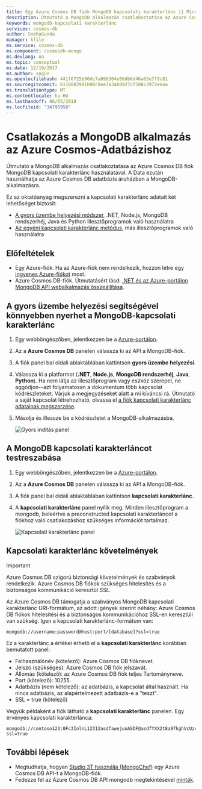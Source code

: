 ```yaml
---
title: Egy Azure Cosmos DB fiók MongoDB kapcsolati karakterlánc |} Microsoft Docs
description: Útmutató a MongoDB alkalmazás csatlakoztatása az Azure Cosmos DB fiók MongoDB kapcsolati karakterlánc használatával.
keywords: mongodb-kapcsolati karakterlánc
services: cosmos-db
author: SnehaGunda
manager: kfile
ms.service: cosmos-db
ms.component: cosmosdb-mongo
ms.devlang: na
ms.topic: conceptual
ms.date: 12/19/2017
ms.author: sngun
ms.openlocfilehash: 441f6725b96dc7a099304e06db6d46a65e7f9c81
ms.sourcegitcommit: 6116082991b98c8ee7a3ab0927cf588c3972eeaa
ms.translationtype: MT
ms.contentlocale: hu-HU
ms.lasthandoff: 06/05/2018
ms.locfileid: "34795958"
---
```

# <a name="connect-a-mongodb-application-to-azure-cosmos-db"></a>Csatlakozás a MongoDB alkalmazás az Azure Cosmos-Adatbázishoz
Útmutató a MongoDB alkalmazás csatlakoztatása az Azure Cosmos DB fiók MongoDB kapcsolati karakterlánc használatával. A Data ezután használhatja az Azure Cosmos DB adatbázis áruházban a MongoDB-alkalmazásra. 

Ez az oktatóanyag megszerezni a kapcsolati karakterlánc adatait két lehetőséget biztosít:

- [A gyors üzembe helyezési módszer](#QuickstartConnection), .NET, Node.js, MongoDB rendszerhéj, Java és Python illesztőprogramok való használatra
- [Az egyéni kapcsolati karakterlánc metódus](#GetCustomConnection), más illesztőprogramok való használatra

## <a name="prerequisites"></a>Előfeltételek

- Egy Azure-fiók. Ha az Azure-fiók nem rendelkezik, hozzon létre egy [ingyenes Azure-fiókot](https://azure.microsoft.com/free/) most. 
- Azure Cosmos DB-fiók. Útmutatásért lásd: [.NET és az Azure-portálon MongoDB API webalkalmazás összeállítása](create-mongodb-dotnet.md).

## <a id="QuickstartConnection"></a>A gyors üzembe helyezési segítségével könnyebben nyerhet a MongoDB-kapcsolati karakterlánc
1. Egy webböngészőben, jelentkezzen be a [Azure-portálon](https://portal.azure.com).
2. Az a **Azure Cosmos DB** panelen válassza ki az API a MongoDB-fiók. 
3. A fiók panel bal oldali ablaktáblában kattintson **gyors üzembe helyezési**. 
4. Válassza ki a platformot (**.NET**, **Node.js**, **MongoDB rendszerhéj**, **Java**, **Python**). Ha nem látja az illesztőprogram vagy eszköz szerepel, ne aggódjon--azt folyamatosan a dokumentum több kapcsolat kódrészleteket. Várjuk a megjegyzéseket alatt a mi kíváncsi rá. Útmutató a saját kapcsolat létrehozható, olvassa el [a fiók kapcsolati karakterlánc adatainak megszerzése](#GetCustomConnection).
5. Másolja és illessze be a kódrészletet a MongoDB-alkalmazásba.

    ![Gyors indítás panel](./media/connect-mongodb-account/QuickStartBlade.png)

## <a id="GetCustomConnection"></a> A MongoDB kapcsolati karakterláncot testreszabása
1. Egy webböngészőben, jelentkezzen be a [Azure-portálon](https://portal.azure.com).
2. Az a **Azure Cosmos DB** panelen válassza ki az API a MongoDB-fiók. 
3. A fiók panel bal oldali ablaktáblában kattintson **kapcsolati karakterlánc**. 
4. A **kapcsolati karakterlánc** panel nyílik meg. Minden illesztőprogram a mongodb, beleértve a preconstructed kapcsolati karakterláncot a fiókhoz való csatlakozáshoz szükséges információt tartalmaz.

    ![Kapcsolati karakterlánc panel](./media/connect-mongodb-account/ConnectionStringBlade.png)

## <a name="connection-string-requirements"></a>Kapcsolati karakterlánc követelmények
> [!Important]
> Azure Cosmos DB szigorú biztonsági követelmények és szabványok rendelkezik. Azure Cosmos DB fiókok szükséges hitelesítés és a biztonságos kommunikáció keresztül *SSL*. 
>
>

Az Azure Cosmos DB támogatja a szabványos MongoDB kapcsolati karakterlánc URI-formátum, az adott igények szerint néhány: Azure Cosmos DB fiókok hitelesítési és a biztonságos kommunikációhoz SSL-en keresztüli van szükség. Igen a kapcsolati karakterlánc-formátum van:

    mongodb://username:password@host:port/[database]?ssl=true

Ez a karakterlánc a értékei érhető el a **kapcsolati karakterlánc** korábban bemutatott panel:

* Felhasználónév (kötelező): Azure Cosmos DB fióknevet.
* Jelszó (szükséges): Azure Cosmos DB fiók jelszavát.
* Állomás (kötelező): az Azure Cosmos DB fiók teljes Tartományneve.
* Port (kötelező): 10255.
* Adatbázis (nem kötelező): az adatbázis, a kapcsolat által használt. Ha nincs adatbázis, az alapértelmezett adatbázis-e a "teszt".
* SSL = true (kötelező)

Vegyük példaként a fiók látható a **kapcsolati karakterlánc** panelen. Egy érvényes kapcsolati karakterlánca:

    mongodb://contoso123:0Fc3IolnL12312asdfawejunASDF@asdfYXX2t8a97kghVcUzcDv98hawelufhawefafnoQRGwNj2nMPL1Y9qsIr9Srdw==@contoso123.documents.azure.com:10255/mydatabase?ssl=true

## <a name="next-steps"></a>További lépések
* Megtudhatja, hogyan [Studio 3T használja (MongoChef)](mongodb-mongochef.md) egy Azure Cosmos DB API-t a MongoDB-fiók.
* Fedezze fel az Azure Cosmos DB API mongodb megtekintésével [minták](mongodb-samples.md).
